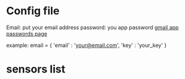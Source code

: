 # Config file

Email: put your email address
password: you app password [gmail app passwords page](https://myaccount.google.com/apppasswords)

example:
email = {
    'email' : 'your@email.com',
    'key' : 'your_key'
}

# sensors list


